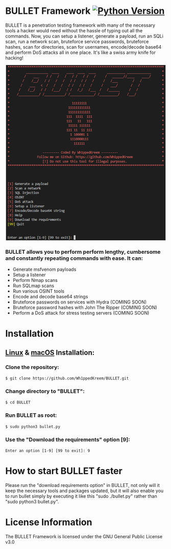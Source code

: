 # **BULLET Framework** [![Python Version](https://img.shields.io/badge/Python-v3.11%2B-blue)](https://www.python.org/downloads/)

BULLET is a penetration testing framework with many of the necessary tools a hacker would need without the hassle of typing out all the commands. Now, you can setup a listener, generate a payload, run an SQLi scan, run a network scan, bruteforce service passwords, bruteforce hashes, scan for directories, scan for usernames, encode/decode base64 and perform DoS attacks all in one place. It's like a swiss army knife for hacking!

<p align="center">
  <img src="Images/bulletmainmenu.png" width="500px" alt="BULLET-Main-Menu" />
</p>

### BULLET allows you to perform perform lengthy, cumbersome and constantly repeating commands with ease. It can:
 - Generate msfvenom payloads
 - Setup a listener
 - Perform Nmap scans
 - Run SQLmap scans
 - Run various OSINT tools
 - Encode and decode base64 strings
 - Bruteforce passwords on services with Hydra (COMING SOON)
 - Bruteforce password hashes with John The Ripper (COMING SOON)
 - Perform a DoS attack for stress testing servers (COMING SOON)

# **Installation**

## **[Linux](https://wikipedia.org/wiki/Linux) & [macOS](https://en.wikipedia.org/wiki/MacOS) Installation:**
### Clone the repository: 
```
$ git clone https://github.com/Wh1ppedKreem/BULLET.git
```
### Change directory to "BULLET": 
```
$ cd BULLET
```
### Run BULLET as root: 
```
$ sudo python3 bullet.py
```
### Use the "Download the requirements" option [9]: 
```
Enter an option [1-9] [99 to exit]: 9
```
# How to start BULLET faster
Please run the "download requirements option" in BULLET, not only will it keep the necessary tools and packages updated, but it will also enable you to run bullet simply by executing it like this "sudo ./bullet.py" rather than "sudo python3 bullet.py".
# License Information
The BULLET Framework is licensed under the GNU General Public License v3.0
